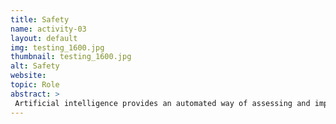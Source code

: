 ```yaml
---
title: Safety
name: activity-03
layout: default
img: testing_1600.jpg
thumbnail: testing_1600.jpg
alt: Safety
website:
topic: Role
abstract: >
 Artificial intelligence provides an automated way of assessing and improving safety for trusted autonomous vehicles.
---
```

